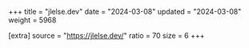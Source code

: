 +++
title = "jlelse.dev"
date = "2024-03-08"
updated = "2024-03-08"
weight = 5968

[extra]
source = "https://jlelse.dev/"
ratio = 70
size = 6
+++

